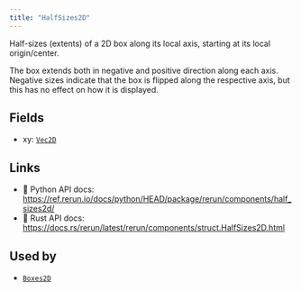 ```yaml
---
title: "HalfSizes2D"
---
```


Half-sizes (extents) of a 2D box along its local axis, starting at its local origin/center.

The box extends both in negative and positive direction along each axis.
Negative sizes indicate that the box is flipped along the respective axis, but this has no effect on how it is displayed.

## Fields

* xy: [`Vec2D`](../datatypes/vec2d.md)

## Links
 * 🐍 Python API docs: https://ref.rerun.io/docs/python/HEAD/package/rerun/components/half_sizes2d/
 * 🦀 Rust API docs: https://docs.rs/rerun/latest/rerun/components/struct.HalfSizes2D.html


## Used by

* [`Boxes2D`](../archetypes/boxes2d.md)
